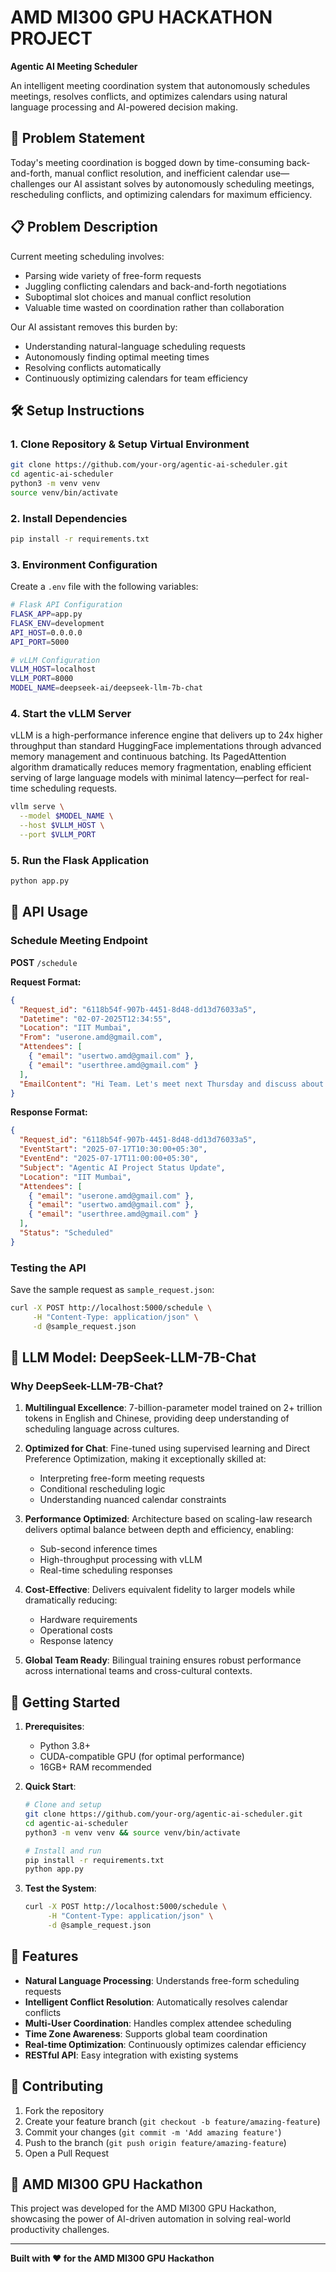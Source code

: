 # AMD MI300 GPU HACKATHON PROJECT
**Agentic AI Meeting Scheduler**

An intelligent meeting coordination system that autonomously schedules meetings, resolves conflicts, and optimizes calendars using natural language processing and AI-powered decision making.

## 🚀 Problem Statement

Today's meeting coordination is bogged down by time-consuming back-and-forth, manual conflict resolution, and inefficient calendar use—challenges our AI assistant solves by autonomously scheduling meetings, rescheduling conflicts, and optimizing calendars for maximum efficiency.

## 📋 Problem Description

Current meeting scheduling involves:
- Parsing wide variety of free-form requests
- Juggling conflicting calendars and back-and-forth negotiations
- Suboptimal slot choices and manual conflict resolution
- Valuable time wasted on coordination rather than collaboration

Our AI assistant removes this burden by:
- Understanding natural-language scheduling requests
- Autonomously finding optimal meeting times
- Resolving conflicts automatically
- Continuously optimizing calendars for team efficiency

## 🛠️ Setup Instructions

### 1. Clone Repository & Setup Virtual Environment

```bash
git clone https://github.com/your-org/agentic-ai-scheduler.git
cd agentic-ai-scheduler
python3 -m venv venv
source venv/bin/activate
```

### 2. Install Dependencies

```bash
pip install -r requirements.txt
```

### 3. Environment Configuration

Create a `.env` file with the following variables:

```bash
# Flask API Configuration
FLASK_APP=app.py
FLASK_ENV=development
API_HOST=0.0.0.0
API_PORT=5000

# vLLM Configuration
VLLM_HOST=localhost
VLLM_PORT=8000
MODEL_NAME=deepseek-ai/deepseek-llm-7b-chat
```

### 4. Start the vLLM Server
vLLM is a high-performance inference engine that delivers up to 24x higher throughput than standard HuggingFace implementations through advanced memory management and continuous batching. Its PagedAttention algorithm dramatically reduces memory fragmentation, enabling efficient serving of large language models with minimal latency—perfect for real-time scheduling requests.

```bash
vllm serve \
  --model $MODEL_NAME \
  --host $VLLM_HOST \
  --port $VLLM_PORT
```

### 5. Run the Flask Application

```bash
python app.py
```

## 🔧 API Usage

### Schedule Meeting Endpoint

**POST** `/schedule`

**Request Format:**
```json
{
  "Request_id": "6118b54f-907b-4451-8d48-dd13d76033a5",
  "Datetime": "02-07-2025T12:34:55",
  "Location": "IIT Mumbai",
  "From": "userone.amd@gmail.com",
  "Attendees": [
    { "email": "usertwo.amd@gmail.com" },
    { "email": "userthree.amd@gmail.com" }
  ],
  "EmailContent": "Hi Team. Let's meet next Thursday and discuss about our Goals."
}
```

**Response Format:**
```json
{
  "Request_id": "6118b54f-907b-4451-8d48-dd13d76033a5",
  "EventStart": "2025-07-17T10:30:00+05:30",
  "EventEnd": "2025-07-17T11:00:00+05:30",
  "Subject": "Agentic AI Project Status Update",
  "Location": "IIT Mumbai",
  "Attendees": [
    { "email": "userone.amd@gmail.com" },
    { "email": "usertwo.amd@gmail.com" },
    { "email": "userthree.amd@gmail.com" }
  ],
  "Status": "Scheduled"
}
```

### Testing the API

Save the sample request as `sample_request.json`:

```bash
curl -X POST http://localhost:5000/schedule \
     -H "Content-Type: application/json" \
     -d @sample_request.json
```

## 🤖 LLM Model: DeepSeek-LLM-7B-Chat

### Why DeepSeek-LLM-7B-Chat?

1. **Multilingual Excellence**: 7-billion-parameter model trained on 2+ trillion tokens in English and Chinese, providing deep understanding of scheduling language across cultures.

2. **Optimized for Chat**: Fine-tuned using supervised learning and Direct Preference Optimization, making it exceptionally skilled at:
   - Interpreting free-form meeting requests
   - Conditional rescheduling logic
   - Understanding nuanced calendar constraints

3. **Performance Optimized**: Architecture based on scaling-law research delivers optimal balance between depth and efficiency, enabling:
   - Sub-second inference times
   - High-throughput processing with vLLM
   - Real-time scheduling responses

4. **Cost-Effective**: Delivers equivalent fidelity to larger models while dramatically reducing:
   - Hardware requirements
   - Operational costs
   - Response latency

5. **Global Team Ready**: Bilingual training ensures robust performance across international teams and cross-cultural contexts.

## 🚦 Getting Started

1. **Prerequisites**:
   - Python 3.8+
   - CUDA-compatible GPU (for optimal performance)
   - 16GB+ RAM recommended

2. **Quick Start**:
   ```bash
   # Clone and setup
   git clone https://github.com/your-org/agentic-ai-scheduler.git
   cd agentic-ai-scheduler
   python3 -m venv venv && source venv/bin/activate
   
   # Install and run
   pip install -r requirements.txt
   python app.py
   ```

3. **Test the System**:
   ```bash
   curl -X POST http://localhost:5000/schedule \
        -H "Content-Type: application/json" \
        -d @sample_request.json
   ```

## 🔮 Features

- **Natural Language Processing**: Understands free-form scheduling requests
- **Intelligent Conflict Resolution**: Automatically resolves calendar conflicts
- **Multi-User Coordination**: Handles complex attendee scheduling
- **Time Zone Awareness**: Supports global team coordination
- **Real-time Optimization**: Continuously optimizes calendar efficiency
- **RESTful API**: Easy integration with existing systems

## 🤝 Contributing

1. Fork the repository
2. Create your feature branch (`git checkout -b feature/amazing-feature`)
3. Commit your changes (`git commit -m 'Add amazing feature'`)
4. Push to the branch (`git push origin feature/amazing-feature`)
5. Open a Pull Request


## 🎯 AMD MI300 GPU Hackathon

This project was developed for the AMD MI300 GPU Hackathon, showcasing the power of AI-driven automation in solving real-world productivity challenges.

---

**Built with ❤️ for the AMD MI300 GPU Hackathon**